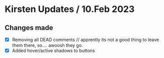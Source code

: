 # Kirsten Updates / 10.Feb 2023

## Changes made

- [x] Removing all DEAD comments // apprently its not a good thing to leave them
      there, so.... awoosh they go.
- [x] Added hover/active shadows to buttons
